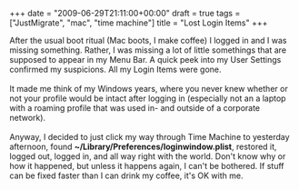 +++
date = "2009-06-29T21:11:00+00:00"
draft = true
tags = ["JustMigrate", "mac", "time machine"]
title = "Lost Login Items"
+++
<p>After the usual boot ritual (Mac boots, I make coffee) I logged in and I was missing something. Rather, I was missing a lot of little somethings that are supposed to appear in my Menu Bar. A quick peek into my User Settings confirmed my suspicions. All my Login Items were gone. <br />&nbsp;<br />It made me think of my Windows years, where you never knew whether or not your profile would be intact after logging in (especially not an a laptop with a roaming profile that was used in- and outside of a corporate network). <br />&nbsp;<br />Anyway, I decided to just click my way through Time Machine to yesterday afternoon, found <strong>~/Library/Preferences/loginwindow.plist</strong>, restored it, logged out, logged in, and all way right with the world. Don't know why or how it happened, but unless it happens again, I can't be bothered. If stuff can be fixed faster than I can drink my coffee, it's OK with me.</p>